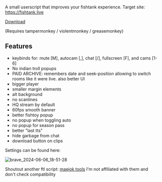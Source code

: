 A small userscript that improves your fishtank experience. Target site: https://fishtank.live

[Download](https://raw.githubusercontent.com/codironblade/BetterFishtankS2/main/ftl.user.js)

(Requires tampermonkey / violentmonkey / greasemonkey)

## Features
- keybinds for: mute [M], autocam [,], chat [/], fullscreen [F], and cams [1-6]
- No indian troll popups
- PAID ARCHIVE: remembers date and seek-position allowing to switch rooms like it were live. also better UI
- bigger player
- smaller margin elements
- alt background
- no scanlines
- HQ stream by default
- 60fps smooth banner
- better fishtoy popup
- no popup when toggling auto
- no popup for season pass
- better "last tts"
- hide garbage from chat
- download button on clips

Settings can be found here:

![brave_2024-06-06_18-51-28](https://github.com/codironblade/BetterFishtankS2/assets/133949229/2e22ddfb-22a9-4d0c-9566-4ced999e0ebf)

Shoutout another ftl script: [maejok tools](https://github.com/maejok-xx/maejok-tools)
I'm not affiliated with them and don't check compatibility

